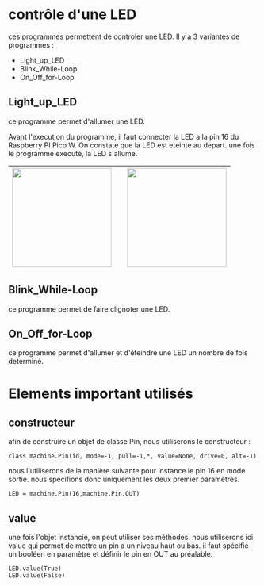 ﻿# contrôle d'une LED
ces programmes permettent de controler une LED.
Il y a 3 variantes de programmes :
- Light_up_LED
- Blink_While-Loop
- On_Off_for-Loop

## Light_up_LED
ce programme permet d'allumer une LED.

Avant l'execution du programme, il faut connecter la LED a la pin 16 du Raspberry PI Pico W.
On constate que la LED est eteinte au depart. une fois le programme executé, la LED s'allume.


|<img src="https://raw.github.com/Didier-roth/SmartCities/ressources/GPIO/controle%20d'une%20led/LED_OFF.jpg" width=200>|   |<img src="https://raw.github.com/Didier-roth/SmartCities/ressources/GPIO/controle%20d'une%20led/LED_ON.jpg" width=200>|
|---|---|---|




## Blink_While-Loop
ce programme permet de faire clignoter une LED.

## On_Off_for-Loop
ce programme permet d'allumer et d'éteindre une LED un nombre de fois determiné.


# Elements important utilisés
## constructeur 
afin de construire un objet de classe Pin, nous utiliserons le constructeur :

	class machine.Pin(id, mode=-1, pull=-1,*, value=None, drive=0, alt=-1)

nous l'utiliserons de la manière suivante pour instance	le pin 16 en mode sortie. nous spécifions donc uniquement les deux premier paramètres. 

	LED = machine.Pin(16,machine.Pin.OUT)


## value
une fois l'objet instancié, on peut utiliser ses méthodes. nous utiliserons ici value qui permet de mettre un pin a un niveau haut ou bas. il faut spécifié un booléen en paramètre et définir le pin en OUT au préalable. 

	LED.value(True)
    LED.value(False)


